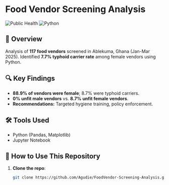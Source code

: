 # Food Vendor Screening Analysis  

![Public Health](https://img.shields.io/badge/Field-Public_Health-green) ![Python](https://img.shields.io/badge/Tools-Python-blue)  

## 📌 Overview  
Analysis of **117 food vendors** screened in Ablekuma, Ghana (Jan-Mar 2025). Identified **7.7% typhoid carrier rate** among female vendors using Python.  

## 🔍 Key Findings  
- **88.9% of vendors were female**; 8.7% were typhoid carriers.  
- **0% unfit male vendors** vs. **8.7% unfit female vendors**.  
- **Recommendations:** Targeted hygiene training, policy enforcement.  

## 🛠️ Tools Used  
- Python (Pandas, Matplotlib)  
- Jupyter Notebook  

## 📂 How to Use This Repository  
1. **Clone the repo**:  
   ```bash  
   git clone https://github.com/Agudie/FoodVendor-Screening-Analysis.git  
